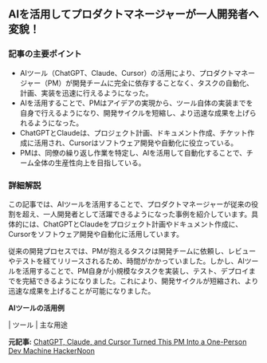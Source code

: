 ## AIを活用してプロダクトマネージャーが一人開発者へ変貌！

### 記事の主要ポイント

* AIツール（ChatGPT、Claude、Cursor）の活用により、プロダクトマネージャー（PM）が開発チームに完全に依存することなく、タスクの自動化、計画、実装を迅速に行えるようになった。
* AIを活用することで、PMはアイデアの実現から、ツール自体の実装までを自身で行えるようになり、開発サイクルを短縮し、より迅速な成果を上げられるようになった。
* ChatGPTとClaudeは、プロジェクト計画、ドキュメント作成、チケット作成に活用され、Cursorはソフトウェア開発や自動化に役立っている。
* PMは、同僚の繰り返し作業を特定し、AIを活用して自動化することで、チーム全体の生産性向上を目指している。

### 詳細解説

この記事では、AIツールを活用することで、プロダクトマネージャーが従来の役割を超え、一人開発者として活躍できるようになった事例を紹介しています。具体的には、ChatGPTとClaudeをプロジェクト計画やドキュメント作成に、Cursorをソフトウェア開発や自動化に活用しています。

従来の開発プロセスでは、PMが抱えるタスクは開発チームに依頼し、レビューやテストを経てリリースされるため、時間がかかっていました。しかし、AIツールを活用することで、PM自身が小規模なタスクを実装し、テスト、デプロイまでを完結できるようになりました。これにより、開発サイクルが短縮され、より迅速な成果を上げることが可能になりました。

**AIツールの活用例**

| ツール | 主な用途 

**元記事:** [ChatGPT, Claude, and Cursor Turned This PM Into a One-Person Dev Machine HackerNoon](https://hackernoon.com/chatgpt-claude-and-cursor-turned-this-pm-into-a-one-person-dev-machine)